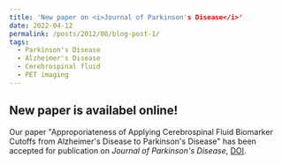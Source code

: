 ```yaml
---
title: 'New paper on <i>Journal of Parkinson's Disease</i>'
date: 2022-04-12
permalink: /posts/2012/08/blog-post-1/
tags:
  - Parkinson's Disease
  - Alzheimer's Disease
  - Cerebrospinal fluid
  - PET imaging
---
```


New paper is availabel online!
------------------------------

Our paper "Approporiateness of Applying Cerebrospinal Fluid Biomarker Cutoffs from Alzheimer's Disease to Parkinson's Disease" has been
accepted for publication on <i>Journal of Parkinson's Disease</i>, [DOI](https://doi.org/10.3233/JPD-212989).

